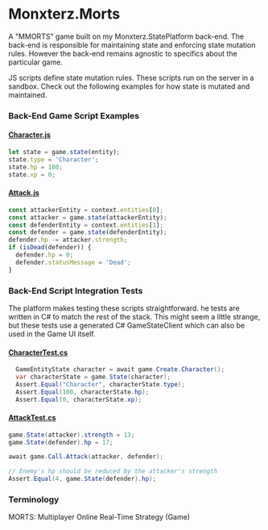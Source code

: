# Monxterz.Morts

A "MMORTS" game built on my Monxterz.StatePlatform back-end.  The back-end is responsible for maintaining state and enforcing state mutation rules.
However the back-end remains agnostic to specifics about the particular game.

JS scripts define state mutation rules. These scripts run on the server in a sandbox. Check out the following examples for how state is mutated and maintained.

### Back-End Game Script Examples

#### [Character.js](GameMaster/Character.js)
```js
let state = game.state(entity);
state.type = 'Character';
state.hp = 100;
state.xp = 0;
```

#### [Attack.js](GameMaster/Attack.js)
```js
const attackerEntity = context.entities[0];
const attacker = game.state(attackerEntity);
const defenderEntity = context.entities[1];
const defender = game.state(defenderEntity);
defender.hp -= attacker.strength;
if (isDead(defender)) {
  defender.hp = 0;
  defender.statusMessage = 'Dead';
}
```

### Back-End Script Integration Tests

The platform makes testing these scripts straightforward. 
he tests are written in C# to match the rest of the stack. 
This might seem a little strange, but these tests use a generated C# GameStateClient which can also be used in the Game UI itself.

#### [CharacterTest.cs](GameMaster.Tests/CharacterTest.cs)
```cs
  GameEntityState character = await game.Create.Character();
  var characterState = game.State(character);
  Assert.Equal("Character", characterState.type);
  Assert.Equal(100, characterState.hp);
  Assert.Equal(0, characterState.xp);
```

#### [AttackTest.cs](GameMaster.Tests/AttackTest.cs)
```cs
game.State(attacker).strength = 13;
game.State(defender).hp = 17;

await game.Call.Attack(attacker, defender);

// Enemy's hp should be reduced by the attacker's strength
Assert.Equal(4, game.State(defender).hp);
```

### Terminology

MORTS: Multiplayer Online Real-Time Strategy (Game)
